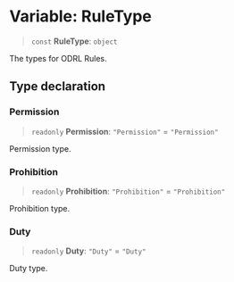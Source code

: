 # Variable: RuleType

> `const` **RuleType**: `object`

The types for ODRL Rules.

## Type declaration

### Permission

> `readonly` **Permission**: `"Permission"` = `"Permission"`

Permission type.

### Prohibition

> `readonly` **Prohibition**: `"Prohibition"` = `"Prohibition"`

Prohibition type.

### Duty

> `readonly` **Duty**: `"Duty"` = `"Duty"`

Duty type.
